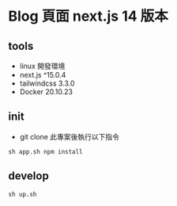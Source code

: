 # Blog 頁面 next.js 14 版本

## tools
* linux 開發環境
* next.js ^15.0.4
* tailwindcss 3.3.0
* Docker 20.10.23

## init
* git clone 此專案後執行以下指令
```shell
sh app.sh npm install
```

## develop
```shell
sh up.sh
```
